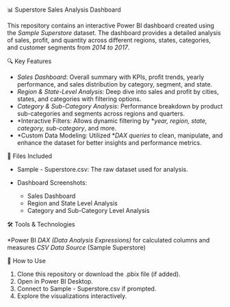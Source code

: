 📊 Superstore Sales Analysis Dashboard

This repository contains an interactive Power BI dashboard created using the *Sample Superstore* dataset. The dashboard provides a detailed analysis of sales, profit, and quantity across different regions, states, categories, and customer segments from *2014 to 2017*.

🔍 Key Features

* *Sales Dashboard*: Overall summary with KPIs, profit trends, yearly performance, and sales distribution by category, segment, and state.
* *Region & State-Level Analysis*: Deep dive into sales and profit by cities, states, and categories with filtering options.
* *Category & Sub-Category Analysis*: Performance breakdown by product sub-categories and segments across regions and quarters.
* *Interactive Filters: Allows dynamic filtering by **year, region, state, category, sub-category*, and more.
* *Custom Data Modeling: Utilized **DAX queries* to clean, manipulate, and enhance the dataset for better insights and performance metrics.

📁 Files Included

* Sample - Superstore.csv: The raw dataset used for analysis.
* Dashboard Screenshots:

  * Sales Dashboard
  * Region and State Level Analysis
  * Category and Sub-Category Level Analysis

🛠 Tools & Technologies

*Power BI
*DAX (Data Analysis Expressions)* for calculated columns and measures
*CSV Data Source* (Sample Superstore)

📌 How to Use

1. Clone this repository or download the .pbix file (if added).
2. Open in Power BI Desktop.
3. Connect to Sample - Superstore.csv if prompted.
4. Explore the visualizations interactively.
